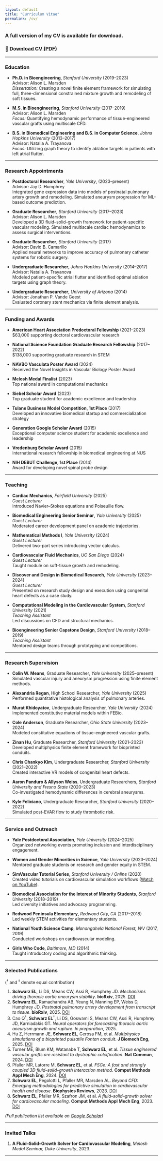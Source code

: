 ```yaml
---
layout: default
title: "Curriculum Vitae"
permalink: /cv/
---
```


### A full version of my CV is available for download.

### 📄 [Download CV (PDF)](/assets/CV.pdf)

---

### Education

- **Ph.D. in Bioengineering**, *Stanford University* (2019–2023)  
Advisor: Alison L. Marsden  
*Dissertation:* Creating a novel finite element framework for simulating full, three-dimensional constrained mixture growth and remodeling of soft tissues.

- **M.S. in Bioengineering**, *Stanford University* (2017–2019)  
Advisor: Alison L. Marsden  
*Focus:* Quantifying hemodynamic performance of tissue-engineered vascular grafts using multiscale CFD.

- **B.S. in Biomedical Engineering and B.S. in Computer Science**, *Johns Hopkins University* (2013–2017)  
Advisor: Natalia A. Trayanova  
*Focus:* Utilizing graph theory to identify ablation targets in patients with left atrial flutter.

---

### Research Appointments

- **Postdoctoral Researcher**, *Yale University*, (2023–present)  
Advisor: Jay D. Humphrey  
  Integrated gene expression data into models of postnatal pulmonary artery growth and remodeling. Simulated aneurysm progression for ML-based outcome prediction.

- **Graduate Researcher**, *Stanford University* (2017–2023)  
Advisor: Alison L. Marsden  
  Developed a 3D fluid–solid–growth framework for patient-specific vascular modeling. Simulated multiscale cardiac hemodynamics to assess surgical interventions.

- **Graduate Researcher**, *Stanford University* (2017)  
Advisor: David B. Camarillo  
  Applied neural networks to improve accuracy of pulmonary catheter systems for robotic surgery.

- **Undergraduate Researcher**, *Johns Hopkins University* (2014–2017)  
Advisor: Natalia A. Trayanova  
  Modeled patient-specific atrial flutter and identified optimal ablation targets using graph theory.

- **Undergraduate Researcher**, *University of Arizona* (2014)  
Advisor: Jonathan P. Vande Geest  
  Evaluated coronary stent mechanics via finite element analysis.

---

### Funding and Awards

- **American Heart Association Predoctoral Fellowship** (2021–2023)  
  $63,000 supporting doctoral cardiovascular research

- **National Science Foundation Graduate Research Fellowship** (2017–2022)  
  $138,000 supporting graduate research in STEM

- **NAVBO Vasculata Poster Award** (2024)  
  Received the Novel Insights in Vascular Biology Poster Award

- **Melosh Medal Finalist** (2023)  
  Top national award in computational mechanics

- **Siebel Scholar Award** (2023)  
  Top graduate student for academic excellence and leadership

- **Tulane Business Model Competition, 1st Place** (2017)  
  Developed an innovative biomedical startup and commercialization strategy

- **Generation Google Scholar Award** (2015)  
  Exceptional computer science student for academic excellence and leadership

- **Vredenburg Scholar Award** (2015)  
  International research fellowship in biomedical engineering at NUS  

- **NIH DEBUT Challenge, 1st Place** (2014)  
  Award for developing novel spinal probe design

---

### Teaching

- **Cardiac Mechanics**, *Fairfield University* (2025)  
  *Guest Lecturer*  
  Introduced Navier–Stokes equations and Poiseuille flow.

- **Biomedical Engineering Senior Seminar**, *Yale University* (2025)  
  *Guest Lecturer*  
  Moderated career development panel on academic trajectories.

- **Mathematical Methods I**, *Yale University* (2024)  
  *Guest Lecturer*  
  Delivered two-part series introducing vector calculus.

- **Cardiovascular Fluid Mechanics**, *UC San Diego* (2024)  
  *Guest Lecturer*  
  Taught module on soft-tissue growth and remodeling.

- **Discover and Design in Biomedical Research**, *Yale University* (2023–2024)  
  *Guest Lecturer*  
  Presented on research study design and execution using congenital heart defects as a case study.

- **Computational Modeling in the Cardiovascular System**, *Stanford University* (2021)  
  *Teaching Assistant*  
  Led discussions on CFD and structural mechanics.

- **Bioengineering Senior Capstone Design**, *Stanford University* (2018–2019)  
  *Teaching Assistant*   
  Mentored design teams through prototyping and competitions.

---

### Research Supervision

- **Colin W. Means**, Graduate Researcher, *Yale University* (2025–present)  
  Simulated vascular injury and aneurysm progression using finite element methods.

- **Alexandria Regan**, High School Researcher, *Yale University* (2025)  
  Performed quantitative histological analysis of pulmonary arteries.

- **Murat Khidoyatov**, Undergraduate Researcher, *Yale University* (2024)  
  Implemented constitutive material models within FEBio.

- **Cole Anderson**, Graduate Researcher, *Ohio State University* (2023–2024)  
  Modeled constitutive equations of tissue-engineered vascular grafts.

- **Zinan Hu**, Graduate Researcher, *Stanford University* (2021–2023)  
  Developed multiphysics finite element framework for bioprinted conduits.

- **Chris Chankyo Kim**, Undergraduate Researcher, *Stanford University* (2021–2022)  
  Created interactive VR models of congenital heart defects.

- **Aaron Panduro & Allyson Weiss**, Undergraduate Researchers, *Stanford University and Fresno State* (2020–2023)  
  Co-investigated hemodynamic differences in cerebral aneurysms.

- **Kyle Feliciano**, Undergraduate Researcher, *Stanford University* (2020–2022)  
  Simulated post-EVAR flow to study thrombotic risk.

---

### Service and Outreach

- **Yale Postdoctoral Association**, *Yale University* (2024–2025)  
  Organized networking events promoting inclusion and interdisciplinary engagement.

- **Women and Gender Minorities in Science**, *Yale University* (2023–2024)  
  Mentored graduate students on research and gender equity in STEM.

- **SimVascular Tutorial Series**, *Stanford University / Online* (2020)  
  Created video tutorials on cardiovascular simulation workflows ([Watch on YouTube](https://youtu.be/aX7lEGRhGxQ?si=B5U-u85wQ2MhzNXD)).

- **Biomedical Association for the Interest of Minority Students**, *Stanford University* (2018–2019)  
  Led diversity initiatives and advocacy programming.

- **Redwood Peninsula Elementary**, *Redwood City, CA* (2017–2018)  
  Led weekly STEM activities for elementary students.

- **National Youth Science Camp**, *Monongahela National Forest, WV* (2017, 2019)  
  Conducted workshops on cardiovascular modeling.

- **Girls Who Code**, *Baltimore, MD* (2014)  
  Taught introductory coding and algorithmic thinking.

---

### Selected Publications
(<sup>†</sup> and <sup>‡</sup> denote equal contribution)

1. **Schwarz EL**, Li DS, Means CW, Assi R, Humphrey JD. *Mechanisms driving thoracic aortic aneurysm stability*. **bioRxiv**, 2025. [DOI](https://doi.org/10.1101/2025.10.20.683467)  
2. **Schwarz EL**, Ramachandra AB, Yeung N, Manning EP, Weiss D, Humphrey JD. *Postnatal pulmonary artery development from transcript to tissue*. **bioRxiv**, 2025. [DOI](https://doi.org/10.1101/2025.06.03.657639)  
3. Cao Q<sup>†</sup>, **Schwarz EL**<sup>†</sup>, Li DS, Goswami S, Means CW, Assi R, Humphrey JD, Karniadakis GT. *Neural operators for forecasting thoracic aortic aneurysm growth and rupture*. *In preparation*, 2025.  
4. Hu Z, Herrmann JE, **Schwarz EL**, Gerosa FM, et al. *Multiphysics simulations of a bioprinted pulsatile Fontan conduit*. **J Biomech Eng**, 2025. [DOI](https://asmedigitalcollection.asme.org/biomechanical/article-abstract/147/7/071001/1214591)  
5. Turner ME, Blum KM, Watanabe T, **Schwarz EL**, et al. *Tissue engineered vascular grafts are resistant to dystrophic calcification*. **Nat Commun**, 2024. [DOI](https://www.nature.com/articles/s41467-024-46431-4)  
6. Pfaller MR, Latorre M, **Schwarz EL**, et al. *FSGe: A fast and strongly coupled 3D fluid–solid–growth interaction method*. **Comput Methods Appl Mech Eng**, 2024. [DOI](https://www.sciencedirect.com/science/article/pii/S0045782524005152)  
7. **Schwarz EL**, Pegolotti L, Pfaller MR, Marsden AL. *Beyond CFD: Emerging methodologies for predictive simulation in cardiovascular health and disease*. **Biophysics Reviews**, 2023. [DOI](https://pubs.aip.org/aip/bpr/article/4/1/011301/2879057)  
8. **Schwarz EL**, Pfaller MR, Szafron JM, et al. *A fluid–solid–growth solver for cardiovascular modeling*. **Comput Methods Appl Mech Eng**, 2023. [DOI](https://www.sciencedirect.com/science/article/pii/S004578252300436X)

*(Full publication list available on [Google Scholar](https://scholar.google.com/citations?user=s4mUv1AAAAAJ))*  

---

### Invited Talks

1. **A Fluid–Solid–Growth Solver for Cardiovascular Modeling**, *Melosh Medal Seminar, Duke University*, 2023.

---